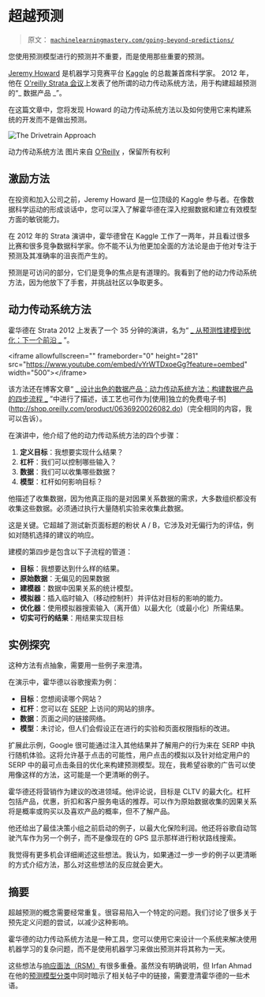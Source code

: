 # 超越预测

> 原文： [`machinelearningmastery.com/going-beyond-predictions/`](https://machinelearningmastery.com/going-beyond-predictions/)

您使用预测模型进行的预测并不重要，而是使用那些重要的预测。

[Jeremy Howard](https://www.linkedin.com/in/howardjeremy) 是机器学习竞赛平台 [Kaggle](http://www.kaggle.com/) 的总裁兼首席科学家。 2012 年，他在 [O'reilly Strata 会议](http://strataconf.com/)上发表了他所谓的动力传动系统方法，用于构建超越预测的“_ 数据产品 _”。

在这篇文章中，您将发现 Howard 的动力传动系统方法以及如何使用它来构建系统的开发而不是做出预测。

![The Drivetrain Approach](https://3qeqpr26caki16dnhd19sv6by6v-wpengine.netdna-ssl.com/wp-content/uploads/2014/08/drivetrain-approach.png)

动力传动系统方法
图片来自 [O'Reilly](http://radar.oreilly.com/2012/03/drivetrain-approach-data-products.html) ，保留所有权利

## 激励方法

在投资和加入公司之前，Jeremy Howard 是一位顶级的 Kaggle 参与者。在像数据科学运动的形成谈话中，您可以深入了解霍华德在深入挖掘数据和建立有效模型方面的敏锐能力。

在 2012 年的 Strata 演讲中，霍华德曾在 Kaggle 工作了一两年，并且看过很多比赛和很多竞争数据科学家。你不能不认为他更加全面的方法论是由于他对专注于预测及其准确率的沮丧而产生的。

预测是可访问的部分，它们是竞争的焦点是有道理的。我看到了他的动力传动系统方法，因为他放下了手套，并挑战社区以争取更多。

## 动力传动系统方法

霍华德在 Strata 2012 上发表了一个 35 分钟的演讲，名为“ [_ 从预测性建模到优化：下一个前沿 _](https://www.youtube.com/watch?v=vYrWTDxoeGg) ”。

&lt;iframe allowfullscreen="" frameborder="0" height="281" src="https://www.youtube.com/embed/vYrWTDxoeGg?feature=oembed" width="500"&gt;&lt;/iframe&gt;

该方法还在博客文章“ [_ 设计出色的数据产品：动力传动系统方法：构建数据产品的四步流程 _](http://radar.oreilly.com/2012/03/drivetrain-approach-data-products.html) ”中进行了描述，该工艺也可作为[使用]独立的免费电子书](http://shop.oreilly.com/product/0636920026082.do)（完全相同的内容，我可以告诉）。

在演讲中，他介绍了他的动力传动系统方法的四个步骤：

1.  **定义目标**：我想要实现什么结果？
2.  **杠杆**：我们可以控制哪些输入？
3.  **数据**：我们可以收集哪些数据？
4.  **模型**：杠杆如何影响目标？

他描述了收集数据，因为他真正指的是对因果关系数据的需求，大多数组织都没有收集这些数据。必须通过执行大量随机实验来收集此数据。

这是关键。它超越了测试新页面标题的粉状 A / B，它涉及对无偏行为的评估，例如对随机选择的建议的响应。

建模的第四步是包含以下子流程的管道：

*   **目标**：我想要达到什么样的结果。
*   **原始数据**：无偏见的因果数据
*   **建模器**：数据中因果关系的统计模型。
*   **模拟器**：插入临时输入（移动控制杆）并评估对目标的影响的能力。
*   **优化器**：使用模拟器搜索输入（离开值）以最大化（或最小化）所需结果。
*   **切实可行的结果**：用结果实现目标

## 实例探究

这种方法有点抽象，需要用一些例子来澄清。

在演示中，霍华德以谷歌搜索为例：

*   **目标**：您想阅读哪个网站？
*   **杠杆**：您可以在 [SERP](http://en.wikipedia.org/wiki/Search_engine_results_page) 上访问的网站的排序。
*   **数据**：页面之间的链接网络。
*   **模型**：未讨论，但人们会假设正在进行的实验和页面权限指标的改进。

扩展此示例，Google 很可能通过注入其他结果并了解用户的行为来在 SERP 中执行随机体验。这将允许基于点击的可能性，用户点击的模拟以及针对给定用户的 SERP 中的最可点击条目的优化来构建预测模型。现在，我希望谷歌的广告可以使用像这样的方法，这可能是一个更清晰的例子。

霍华德还将营销作为建议的改进领域。他评论说，目标是 CLTV 的最大化。杠杆包括产品，优惠，折扣和客户服务电话的推荐。可以作为原始数据收集的因果关系将是概率或购买以及喜欢产品的概率，但不了解产品。

他还给出了最佳决策小组之前启动的例子，以最大化保险利润。他还将谷歌自动驾驶汽车作为另一个例子，而不是像现在的 GPS 显示那样进行粉状路线搜索。

我觉得有更多机会详细阐述这些想法。我认为，如果通过一步一步的例子以更清晰的方式介绍方法，那么对这些想法的反应就会更大。

## 摘要

超越预测的概念需要经常重复。很容易陷入一个特定的问题。我们讨论了很多关于预先定义问题的尝试，以减少这种影响。

霍华德的动力传动系统方法是一种工具，您可以使用它来设计一个系统来解决使用机器学习的复杂问题，而不是使用机器学习来做出预测并将其称为一天。

这些想法与[响应面法（RSM）](http://machinelearningmastery.com/clever-application-of-a-predictive-model/ "Clever Application Of A Predictive Model")有很多重叠。虽然没有明确说明，但 Irfan Ahmad 在他的[预测模型分类](http://blog.kaggle.com/2012/03/05/irfans-taxonomy-of-predictive-modelling/)中同时暗示了相关帖子中的链接，需要澄清霍华德的一些术语。